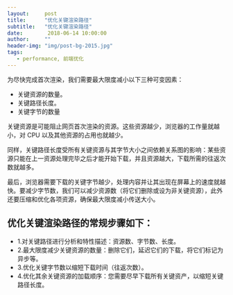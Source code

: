 ```yaml
---
layout:     post
title:      "优化关键渲染路径"
subtitle:   "优化关键渲染路径"
date:        2018-06-14 10:00:00
author:     ""
header-img: "img/post-bg-2015.jpg"
tags:
   - performance, 前端优化
---
```



为尽快完成首次渲染，我们需要最大限度减小以下三种可变因素：

- 关键资源的数量。
- 关键路径长度。
- 关键字节的数量

关键资源是可能阻止网页首次渲染的资源。这些资源越少，浏览器的工作量就越小，对 CPU 以及其他资源的占用也就越少。

同样，关键路径长度受所有关键资源与其字节大小之间依赖关系图的影响：某些资源只能在上一资源处理完毕之后才能开始下载，并且资源越大，下载所需的往返次数就越多。

最后，浏览器需要下载的关键字节越少，处理内容并让其出现在屏幕上的速度就越快。要减少字节数，我们可以减少资源数（将它们删除或设为非关键资源），此外还要压缩和优化各项资源，确保最大限度减小传送大小。

## 优化关键渲染路径的常规步骤如下：

- 1.对关键路径进行分析和特性描述：资源数、字节数、长度。
- 2.最大限度减少关键资源的数量：删除它们，延迟它们的下载，将它们标记为异步等。
- 3.优化关键字节数以缩短下载时间（往返次数）。
- 4.优化其余关键资源的加载顺序：您需要尽早下载所有关键资产，以缩短关键路径长度。